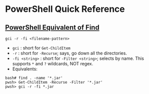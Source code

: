 # PowerShell Quick Reference

## [PowerShell Equivalent of Find](https://jessitron.com/2020/04/23/powershell-equivalent-of-find/)
```
gci -r -fi <filename-pattern>
```
- `gci` : short for `Get-ChildItem`
- `-r` : short for `-Recurse`; says, go down all the directories.
- `-fi <string>` : short for `-Filter <string>`; selects by name. This supports `*` and `?` wildcards, NOT regex.
- Equivalents: 
```
bash# find . -name '*.jar'
pwsh> Get-ChildItem -Recurse -Filter '*.jar'
pwsh> gci -r -fi *.jar
```
